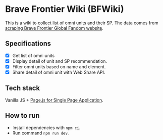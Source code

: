 # Brave Frontier Wiki (BFWiki)

This is a wiki to collect list of omni units and their SP. The data comes from [scraping Brave Frontier Global Fandom website](https://github.com/satyakresna/scraping-bravefrontier).

## Specifications

- [x] Get list of omni units
- [x] Display detail of unit and SP recommendation.
- [x] Filter omni units based on name and element.
- [x] Share detail of omni unit with Web Share API.

## Tech stack

Vanilla JS + [Page.js for Single Page Application](https://github.com/visionmedia/page.js).

## How to run

- Install dependencies with `npm ci`.
- Run command `npm run dev`.